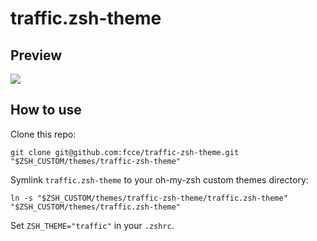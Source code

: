# traffic.zsh-theme

## Preview

![](https://ws1.sinaimg.cn/large/6478deb5ly1fubfepxih2j20jo0c275t.jpg)

## How to use

Clone this repo:

    git clone git@github.com:fcce/traffic-zsh-theme.git "$ZSH_CUSTOM/themes/traffic-zsh-theme"

Symlink `traffic.zsh-theme` to your oh-my-zsh custom themes directory:

    ln -s "$ZSH_CUSTOM/themes/traffic-zsh-theme/traffic.zsh-theme" "$ZSH_CUSTOM/themes/traffic.zsh-theme"

Set `ZSH_THEME="traffic"` in your `.zshrc`.

